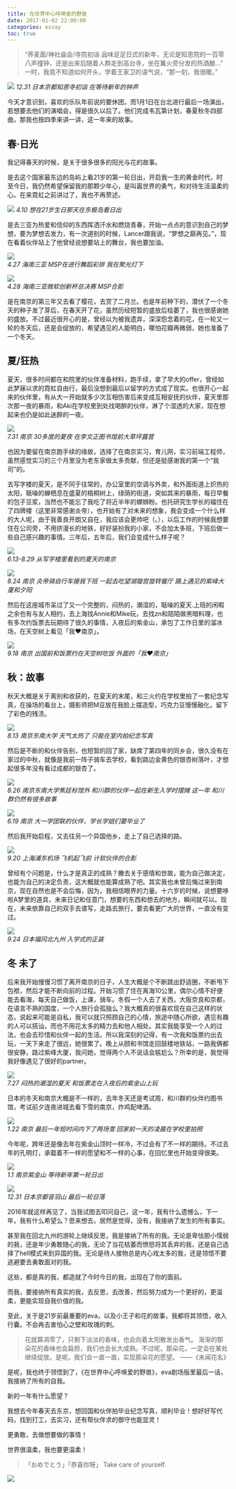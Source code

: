```yaml
---
title: 在世界中心呼唤爱的野兽
date: 2017-01-02 22:00:00
categories: essay
toc: true
---
```



>“荞麦面/神社庙会/寺院初诣 品味足足日式的新年，无论是知恩院的一百零八声撞钟，还是出来后随着人群走到高台寺，坐在篝火旁分发的热酒酿…”
>一时，我竟不知道如何开头，学着王家卫的语气说，“那一刻，我很暖。”


![](../../static/image/Socrates-in-Love/1.jpg)
*12.31 日本京都知恩寺初诣 在等待新年的钟声*
 <!-- more -->

今天才意识到，喜欢的乐队年前说的要休团，而1月1日在台北进行最后一场演出，若想要去他们的演唱会，得是很久以后了。他们完成韦瓦第计划，春夏秋冬四部曲，那我也按四季来讲一讲，这一年来的故事。
 

## 春·日光

我记得春天的时候，是关于很多很多的阳光与花的故事。

是去这个国家最东边的岛屿上看21岁的第一轮日出，开启我一生的黄金时代，时至今日，我仍然希望保留我的那颗少年心，是叫嚣世界的勇气，和对待生活温柔的心。在来霓虹之前讲过了，我也不再赘述。

![](../../static/image/Socrates-in-Love/2.jpg)
*4.10 想在21岁生日那天在东极岛看日出*

是去三亚为热爱和信仰的东西挥洒汗水和燃烧青春，开始一点点的意识到自己的梦想，要为梦想去发力，有一次道别的时候，Lancer跟我说，“梦想之巅再见。”，现在看着伙伴站上了他曾经说想要站上的舞台，我也要加油。

![](../../static/image/Socrates-in-Love/3.jpg)    
*4.27 海南三亚 MSP在进行舞蹈彩排 我在聚光灯下*

![](../../static/image/Socrates-in-Love/4.jpg)      
*4.28 海南三亚微软创新杯总决赛 MSP合影*

是在南京的第三年又去看了樱花，去赏了二月兰。也是年前种下的，潜伏了一个冬天的种子发了芽后，在春天开了花，虽然历经短暂的盛放后枯萎了，我也很感谢她的盛放。不过最近很开心的是，曾经以为被我遗弃，深深怨念着的花，在一轮又一轮的冬天后，还是会绽放的，希望遇见的人能明白，哪怕花瓣再微弱，她也准备了一个冬天。

 
## 夏/狂热

夏天，很多时间都在和院里的伙伴准备材料，跑手续，拿了早大的offer，曾经如此梦寐以求的霓虹自由行，最后没想到最后以留学的方式成了现实。也很开心一起来的伙伴里，有从大一开始就多少次互相伤害后来变成互相安抚的伙伴，夏天里那次那一夜的暴雨，和Aki在学校里到处找喝醉的伙伴，淋了个湿透的大家，现在想起来也仍是如此迷醉的一夜。

![](../../static/image/Socrates-in-Love/5.jpg)   
*7.31 南京 30多度的夏夜 在李文正图书馆前大草坪露营*

也因为要留在南京跑手续的缘故，选择了在南京实习，育儿网，实习前端工程师，虽然感觉实习的三个月里没为老东家做太多贡献，但还是挺感谢我的第一个“我司”的。

去写字楼的夏天，是不同于往常的，办公室里的空调与外卖，和外面街道上炽热的太阳，聒噪的蝉栖息在盛夏的梧桐树上，绿荫的街道，突如其来的暴雨，每日早餐的包子豆浆，当然也不能忘了我吃了将近半年的螺蛳粉。也托研究生学长的福住在了四牌楼（这里非常感谢炎帝），也开始有了对未来的想象，我会变成一个什么样的大人呢，由于我善良开朗又自在，我应该会更帅吧（。），以后工作的时候我想要住在公司旁，不用挤漫长的地铁，好好装扮我的小家，不会加太多班，下班后做一些自己感兴趣的事情。三年后，五年后，我们会变成什么样子呢？

![](../../static/image/Socrates-in-Love/6.jpg)   
*6.13-8.29 从写字楼里看到的夏天的南京*

![](../../static/image/Socrates-in-Love/7.jpg)     
*8.24 南京 炎帝骑自行车接我下班 一起去吃望湖璇宫旋转餐厅 路上遇见的紫峰大厦和夕阳*

然后在这座城市呆过了又一个完整的，闷热的，潮湿的，聒噪的夏天.上班的闲暇之余也有与友人相约，去上海找Annie和Mike玩，去找zn和陌陌做黑暗料理，也有多次约饭票去玩期待了很久的事情，入夜后的紫金山，承包了工作日里的溜冰场，在天空树上看见「我♥南京」。

![](../../static/image/Socrates-in-Love/8.jpg)    
*9.18 南京 出国前和饭票约在天空树吃饭 外面的「我♥南京」*


## 秋：故事

秋天大概是关于离别和收获的，在夏天的末尾，和三火约在学校里拍了一套纪念写真，在操场的看台上，摄影师把M豆放在我脸上摆造型，巧克力豆慢慢融化，留下了彩色的残渍。

![](../../static/image/Socrates-in-Love/9.jpg)    
*8.13 南京东南大学 天气太热了 只能在室内拍纪念写真* 

然后是不断的和伙伴告别，也短暂的回了家，缺席了第四年的同乡会，很久没有在家过的中秋，就像是我前一阵子骑车去学校，看到路边金黄色的银杏树落叶，才想起很多年没有看过成都的银杏了。

![](../../static/image/Socrates-in-Love/10.jpg)     
*8.26 南京东南大学焦廷标馆外 和川群的伙伴一起在新生入学时摆摊*
*这一年 和川群仍然有很多故事*


![](../../static/image/Socrates-in-Love/11.jpg)   
*6.19 南京 大一学团联的伙伴，学长学姐们要毕业了*


然后我开始启程，又去往另一个异国他乡，走上了自己选择的路。

![](../../static/image/Socrates-in-Love/12.jpg)    
*9.20 上海浦东机场 飞机起飞前 计软伙伴的合影*

曾经有个问题是，什么才是真正的成熟？撇去关于感情和世故，能为自己做决定，也能为自己的决定负责，这大概就也能算成熟了吧。其实我也未曾后悔过来到南京，现在自然也是不会后悔，因为，我相信眼界的力量。十六岁的时候，说想要哆啦A梦里的道具，未来日记和任意门，想要的东西和想去的地方，瞬间就可以。现在，未来依靠自己的双手去谱写，走路去旅行，要去看更广大的世界，一直没有变过。
 
![](../../static/image/Socrates-in-Love/13.jpg)    
*9.24 日本福冈北九州 入学式的正装*


## 冬 未了
    
后来我开始慢慢习惯了离开南京的日子，人生大概是个不断跳出舒适圈，不断甩下包袱，然后才能不断向前的过程。开始习惯了住在离海10公里，偶尔心情不好便能去看海，每天自己做饭，上课，骑车。冬假一个人去了关西，大阪奈良和京都，在语言不熟的国度，一个人旅行会孤独么？我大概真的很喜欢现在自己这样的状态，说起来可能是自私，我可以就只照顾自己的心情，旅途中随心所欲，遇见有趣的人可以搭讪，而也不用花太多的精力去和他人相处。其实我能享受一个人的过法，也会去珍惜和伙伴一起的生活。所以我深刻的记得，有一次我和饭票约出去玩，一天下来走了很远，她很累了。晚上从颐和书馆走回鼓楼地铁站，一路我俩都很安静，路过紫峰大厦，我问她，觉得两个人不说话会尴尬么？所幸的是，我觉得我好像遇见了很好的partner。

![](../../static/image/Socrates-in-Love/14.jpg)    
*7.27 闷热的潮湿的夏天 和饭票走在入夜后的紫金山上玩*

日本的冬天和南京大概是不一样的，去年冬天还是考试周，和川群的伙伴约图书馆，考试前夕连夜进城去看下雪的南京，炸鸡配啤酒。

![](../../static/image/Socrates-in-Love/15.jpg)     
*1.22 南京 最后一年短时间内下了两场雪 回家前一天的凌晨在学校里拍照*
 
今年呢，跨年还是像去年在紫金山顶时一样冷，不过会有了不一样的期待。不过去年的孔明灯，承载着不一样的愿望和不一样的心事，在回忆里也开始变得很美。

![](../../static/image/Socrates-in-Love/16.jpg)     
*1.1 南京紫金山 等待新年第一轮日出*

![](../../static/image/Socrates-in-Love/17.jpg)                    
*12.31 日本京都音羽山 最后一轮日落*
 
2016年就这样再见了，当我试图去叩问自己，这一年，我有什么遗憾么，下一年，我有什么希望么？思来想去，居然是觉得，没有，我接纳了发生的所有事实。
 

甚至我在回北九州的游轮上继续反思，我是接纳了所有的我。无论是卑怯胆小懦弱的我，还是年少勇敢随心的我，无论了当花枯萎而愤怒将其丢弃的我，还是自己选择了hell模式来到异国的我。无论是待人接物总是内心戏太多的我，还是领悟不要逃避要去勇敢面对的我。

这些，都是真的我，都造就了今时今日的我，出现在了你的面前。

而我，要接纳所有真实的我，去反思，去改善，然后努力成为一个更好的，更温柔，更能实现自我价值的我。
 

至此，关于是21岁前最重要的eva，以及小王子和花的故事，我都将其领悟，收入行囊。不会再去害怕心之壁和玫瑰的刺。

>花就算凋零了，只剩下淡淡的香味，也会向着太阳散发出香气。
>渐渐的那朵花的香味也会扁担，我们也会长大成熟。不过呢，那朵花，一定会在某处继续绽放。是呢，我们会一直一直，实现那朵花的愿望。
>——《未闻花名》

是呢，我也终于领悟到了，《在世界中心呼唤爱的野兽》，eva剧场版里最后一话，我接纳了所有的自我。



新的一年有什么愿望？

我想去今年春天去东京，想回国和伙伴拍毕业纪念写真，顺利毕业！想好好写代码，找到打工，去实习，还有帮伙伴求的御守也能显灵！


更勇敢，去做想要做的事情！

世界很温柔，我也要更温柔！



>「おめでとう」「恭喜你呀」
>Take care of yourself.

![](../../static/image/Socrates-in-Love/18.jpg)    
